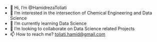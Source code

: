 - 👋 Hi, I’m @HamidrezaToliati
- 👀 I’m interested in the intersection of Chemical Engineering and Data Science
- 🌱 I’m currently learning Data Science
- 💞️ I’m looking to collaborate on Data Science related Projects
- 📫 How to reach me? toliati.hamid@gmail.com

<!---
HamidrezaToliati/HamidrezaToliati is a ✨ special ✨ repository because its `README.md` (this file) appears on your GitHub profile.
You can click the Preview link to take a look at your changes.
--->
